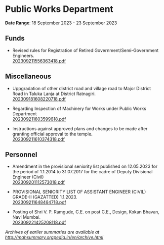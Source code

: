 # Public Works Department

**Date Range**: 18 September 2023 - 23 September 2023


## Funds
- Revised rules for Registration of Retired Government/Semi-Government Engineers.\
  [202309211556363418.pdf](https://gr.maharashtra.gov.in/Site/Upload/Government%20Resolutions/English/202309211556363418.pdf)

## Miscellaneous
- Uppgradation of other district road and village road to Major District Road in Taluka Lanja at District Ratnagiri.\
  [202309181608220718.pdf](https://gr.maharashtra.gov.in/Site/Upload/Government%20Resolutions/English/202309181608220718.pdf)

- Regarding Inspection of Machinery for Works under Public Works Department\
  [202309211603599618.pdf](https://gr.maharashtra.gov.in/Site/Upload/Government%20Resolutions/English/202309211603599618.pdf)

- Instructions against approved plans and changes to be made after granting official approval to the temple.\
  [202309211610374318.pdf](https://gr.maharashtra.gov.in/Site/Upload/Government%20Resolutions/English/202309211610374318.pdf)

## Personnel
- Amendment in the provisional seniority list published on 12.05.2023 for the period of 1.1.2014 to 31.07.2017 for the cadre of Deputy Divisional Engineer (Civil)\
  [202309201112573018.pdf](https://gr.maharashtra.gov.in/Site/Upload/Government%20Resolutions/English/202309201112573018.pdf)

- PROVISIONAL SENIORITY LIST OF ASSISTANT ENGINEER (CIVIL) GRADE-II (GAZATTED) 1.1.2023.\
  [202309211648464718.pdf](https://gr.maharashtra.gov.in/Site/Upload/Government%20Resolutions/English/202309211648464718.pdf)

- Posting of Shri V. P. Ramgude, C.E. on post C.E., Design, Kokan Bhavan, Navi Mumbai.\
  [202309221425208118.pdf](https://gr.maharashtra.gov.in/Site/Upload/Government%20Resolutions/English/202309221425208118.pdf)


*Archives of earlier summaries are available at http://mahsummary.orgpedia.in/en/archive.html*